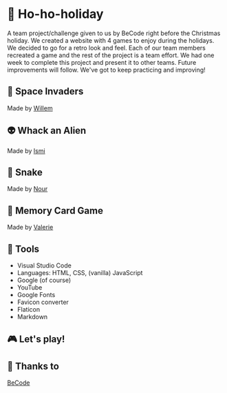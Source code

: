 # :christmas_tree: Ho-ho-holiday
A team project/challenge given to us by BeCode right before the Christmas holiday. We created a website with 4 games to enjoy during the holidays. We decided to go for a retro look and feel. Each of our team members recreated a game and the rest of the project is a team effort. We had one week to complete this project and present it to other teams. Future improvements will follow. We've got to keep practicing and improving!

## :rocket: Space Invaders
Made by [Willem](https://github.com/WillemDT369)

## :alien: Whack an Alien
Made by [Ismi](https://github.com/180485)

## :snake: Snake
Made by [Nour](https://github.com/khiati-nour)

## :link: Memory Card Game
Made by [Valerie](https://github.com/ValerieVR)

## :wrench: Tools
- Visual Studio Code
- Languages: HTML, CSS, (vanilla) JavaScript
- Google (of course)
- YouTube
- Google Fonts
- Favicon converter
- Flaticon
- Markdown

## :video_game: Let's play!

## :pray: Thanks to
[BeCode](https://github.com/becodeorg)

